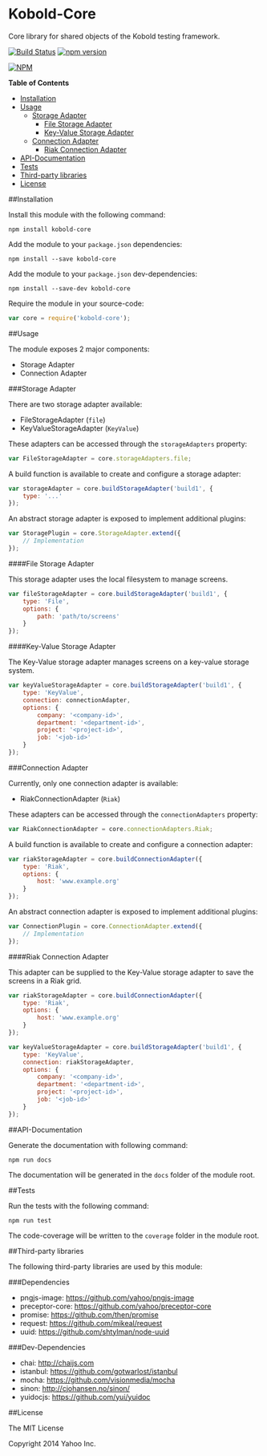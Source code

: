Kobold-Core
===========

Core library for shared objects of the Kobold testing framework.


[![Build Status](https://secure.travis-ci.org/yahoo/kobold-core.png)](http://travis-ci.org/yahoo/kobold-core)
[![npm version](https://badge.fury.io/js/kobold-core.svg)](http://badge.fury.io/js/kobold-core)

[![NPM](https://nodei.co/npm/kobold-core.png?downloads=true)](https://nodei.co/npm/kobold-core/)


**Table of Contents**
* [Installation](#installation)
* [Usage](#usage)
    * [Storage Adapter](#storage-adapter)
        * [File Storage Adapter](#file-storage-adapter)
        * [Key-Value Storage Adapter](#key-value-storage-adapter)
    * [Connection Adapter](#connection-adapter)
        * [Riak Connection Adapter](#riak-connection-adapter)
* [API-Documentation](#api-documentation)
* [Tests](#tests)
* [Third-party libraries](#third-party-libraries)
* [License](#license)


##Installation

Install this module with the following command:
```shell
npm install kobold-core
```

Add the module to your ```package.json``` dependencies:
```shell
npm install --save kobold-core
```
Add the module to your ```package.json``` dev-dependencies:
```shell
npm install --save-dev kobold-core
```

Require the module in your source-code:
```javascript
var core = require('kobold-core');
```

##Usage

The module exposes 2 major components:
* Storage Adapter
* Connection Adapter

###Storage Adapter

There are two storage adapter available:
* FileStorageAdapter (```file```)
* KeyValueStorageAdapter (```KeyValue```)

These adapters can be accessed through the ```storageAdapters``` property:
```javascript
var FileStorageAdapter = core.storageAdapters.file;
```

A build function is available to create and configure a storage adapter:
```javascript
var storageAdapter = core.buildStorageAdapter('build1', {
	type: '...'
});
```

An abstract storage adapter is exposed to implement additional plugins:
```javascript
var StoragePlugin = core.StorageAdapter.extend({
	// Implementation
});
``` 

####File Storage Adapter

This storage adapter uses the local filesystem to manage screens.
```javascript
var fileStorageAdapter = core.buildStorageAdapter('build1', {
	type: 'File',
	options: {
		path: 'path/to/screens'
	}
});
```

####Key-Value Storage Adapter

The Key-Value storage adapter manages screens on a key-value storage system.
```javascript
var keyValueStorageAdapter = core.buildStorageAdapter('build1', {
	type: 'KeyValue',
	connection: connectionAdapter,
	options: {
		company: '<company-id>',
		department: '<department-id>',
		project: '<project-id>',
		job: '<job-id>'
	}
});
```

###Connection Adapter

Currently, only one connection adapter is available:
* RiakConnectionAdapter (```Riak```)

These adapters can be accessed through the ```connectionAdapters``` property:
```javascript
var RiakConnectionAdapter = core.connectionAdapters.Riak;
```

A build function is available to create and configure a connection adapter:
```javascript
var riakStorageAdapter = core.buildConnectionAdapter({
	type: 'Riak',
	options: {
		host: 'www.example.org'
	}
});
```

An abstract connection adapter is exposed to implement additional plugins:
```javascript
var ConnectionPlugin = core.ConnectionAdapter.extend({
	// Implementation
});
``` 

####Riak Connection Adapter

This adapter can be supplied to the Key-Value storage adapter to save the screens in a Riak grid.
```javascript
var riakStorageAdapter = core.buildConnectionAdapter({
	type: 'Riak',
	options: {
		host: 'www.example.org'
	}
});

var keyValueStorageAdapter = core.buildStorageAdapter('build1', {
	type: 'KeyValue',
	connection: riakStorageAdapter,
	options: {
		company: '<company-id>',
		department: '<department-id>',
		project: '<project-id>',
		job: '<job-id>'
	}
});
```

##API-Documentation

Generate the documentation with following command:
```shell
npm run docs
```
The documentation will be generated in the ```docs``` folder of the module root.

##Tests

Run the tests with the following command:
```shell
npm run test
```
The code-coverage will be written to the ```coverage``` folder in the module root.

##Third-party libraries

The following third-party libraries are used by this module:

###Dependencies
* pngjs-image: https://github.com/yahoo/pngjs-image
* preceptor-core: https://github.com/yahoo/preceptor-core
* promise: https://github.com/then/promise
* request: https://github.com/mikeal/request
* uuid: https://github.com/shtylman/node-uuid

###Dev-Dependencies
* chai: http://chaijs.com
* istanbul: https://github.com/gotwarlost/istanbul
* mocha: https://github.com/visionmedia/mocha
* sinon: http://cjohansen.no/sinon/
* yuidocjs: https://github.com/yui/yuidoc

##License

The MIT License

Copyright 2014 Yahoo Inc.
